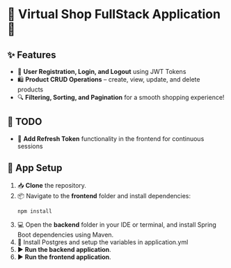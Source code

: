 # 🛒 Virtual Shop FullStack Application 🛒
## ✨ Features
- 🔐 **User Registration, Login, and Logout** using JWT Tokens
- 🛍️ **Product CRUD Operations** – create, view, update, and delete products
- 🔍 **Filtering, Sorting, and Pagination** for a smooth shopping experience!

## 📝 TODO
- 🔄 **Add Refresh Token** functionality in the frontend for continuous sessions

## 🚀 App Setup
1. 📥 **Clone** the repository.
2. 📦 Navigate to the **frontend** folder and install dependencies:
   ```
   npm install
   ```
3. 💻 Open the **backend** folder in your IDE or terminal, and install Spring Boot dependencies using Maven.
4. 🚀 Install Postgres and setup the variables in application.yml
5. ▶️ **Run the backend application**.
6. ▶️ **Run the frontend application**.
